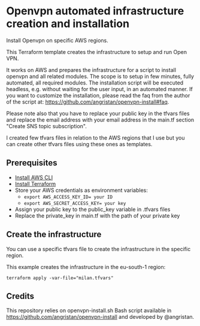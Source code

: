# Openvpn automated infrastructure creation and installation
Install Openvpn on specific AWS regions.

This Terraform template creates the infrastructure to setup and run Open VPN.

It works on AWS and prepares the infrastructure for a script to install openvpn and all related modules. The scope is to setup in few minutes, fully automated, all required modules. The installation script will be executed headless, e.g. without waiting for the user input, in an automated manner. If you want to customize the installation, please read the faq from the author of the script at: https://github.com/angristan/openvpn-install#faq. 

Please note also that you have to replace your public key in the tfvars files and replace the email address with your email address in the main.tf section "Create SNS topic subscription".

I created few tfvars files in relation to the AWS regions that I use but you can create other tfvars files using these ones as templates. 

## Prerequisites

- [Install AWS CLI](https://docs.aws.amazon.com/cli/latest/userguide/getting-started-install.html)
- [Install Terraform](https://developer.hashicorp.com/terraform/tutorials/aws-get-started/install-cli)
- Store your AWS credentials as environment variables:
  - ``export AWS_ACCESS_KEY_ID= your ID``
  - ``export AWS_SECRET_ACCESS_KEY= your key``
- Assign your public key to the public_key variable in .tfvars files
- Replace the private_key in main.tf with the path of your private key

## Create the infrastructure

You can use a specific tfvars file to create the infrastructure in the specific region.

This example creates the infrastructure in the eu-south-1 region:

``terraform apply -var-file="milan.tfvars"``

## Credits

This repository relies on openvpn-install.sh Bash script available in https://github.com/angristan/openvpn-install and developed by @angristan.
